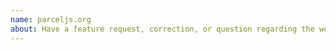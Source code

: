 ```yaml
---
name: parceljs.org
about: Have a feature request, correction, or question regarding the website itself?
---
```

